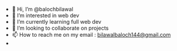 - 👋 Hi, I’m @balochbilawal
- 👀 I’m interested in web dev
- 🌱 I’m currently learning full web dev
- 💞️ I’m looking to collaborate on projects
- 📫 How to reach me on my email : bilawalbaloch144@gmail.com
- 

<!---
balochbilawal/balochbilawal is a ✨ special ✨ repository because its `README.md` (this file) appears on your GitHub profile.
You can click the Preview link to take a look at your changes.
--->
